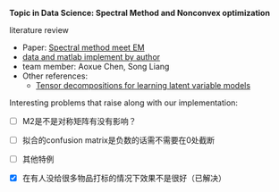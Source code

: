 **Topic in Data Science: Spectral Method and Nonconvex optimization**

literature review
- Paper: [Spectral method meet EM](https://www.jmlr.org/papers/volume17/14-511/14-511.pdf)
- [data and matlab implement by author](https://github.com/zhangyuc/SpectralMethodsMeetEM)
- team member: Aoxue Chen, Song Liang
- Other references:
    - [Tensor decompositions for learning latent variable models](https://www.jmlr.org/papers/volume15/anandkumar14b/anandkumar14b.pdf)

Interesting problems that raise along with our implementation:

- [ ] M2是不是对称矩阵有没有影响？
- [ ] 拟合的confusion matrix是负数的话需不需要在0处截断
- [ ] 其他特例
- [x] 在有人没给很多物品打标的情况下效果不是很好（已解决）

